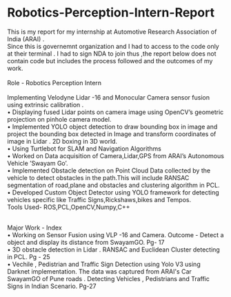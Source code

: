# Robotics-Perception-Intern-Report
This is my report for my internship at Automotive Research Association of India (ARAI) .  
Since this is governemnt organization and I had to access to the code only at their terminal . I had to sign NDA to join thus ,the report below does not contain code but includes the process followed and the outcomes of my work.<br />
<br />
Role - Robotics Perception Intern
<br /><br />
Implementing Velodyne Lidar -16 and Monocular Camera sensor fusion using extrinsic calibration .<br />
• Displaying fused Lidar points on camera image using OpenCV’s geometric projection on pinhole camera model.<br />
• Implemented YOLO object detection to draw bounding box in image and project the bounding box detected in Image and transform coordinates of image in Lidar . 2D boxing in 3D world.<br />
• Using Turtlebot for SLAM and Navigation Algorithms<br />
• Worked on Data acquisition of Camera,Lidar,GPS from ARAI’s Autonomous Vehicle ’Swayam Go’.<br />
• Implemented Obstacle detection on Point Cloud Data collected by the vehicle to detect obstacles in the path.This will include RANSAC segmentation of road,plane and obstacles and clustering algorithm in PCL.<br />
• Developed Custom Object Detector using YOLO framework for detecting vehicles specific like Traffic Signs,Rickshaws,bikes and Tempos.<br />
Tools Used- ROS,PCL,OpenCV,Numpy,C++<br />
<br />

Major Work - Index<br />
• Working on Sensor Fusion using VLP -16 and Camera. Outcome - Detect a object and display its distance from SwayamGO.  Pg- 17 <br />
• 3D obstacle detection in Lidar . RANSAC and Euclidean Cluster detecting in PCL. Pg - 25 <br />
• Vechile , Pedistrian and Traffic Sign Detection using Yolo V3 using Darknet implementation. The data was captured from ARAI's Car SwayamGO of Pune roads . Detecting Vehicles , Pedistrians and Traffic Signs in Indian Scenario.  Pg-27

